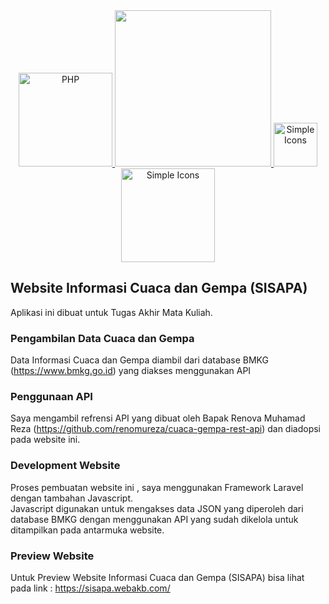 <div align="center">
    <a href="https://php.net">
        <img
            alt="PHP"
            src="https://www.php.net/images/logos/new-php-logo.svg"
            width="150">
    </a>
   <a href="https://laravel.com" target="_blank">
        <img src="https://raw.githubusercontent.com/laravel/art/master/logo-lockup/5%20SVG/2%20CMYK/1%20Full%20Color/laravel-logolockup-cmyk-red.svg" width="250">
   </a>
   <a href="https://cdnjs.com/libraries/simple-icons">
        <img src="https://raw.githubusercontent.com/simple-icons/simple-icons/develop/icons/simpleicons.svg#gh-light-mode-only" alt="Simple Icons" width=70><img src="https://raw.githubusercontent.com/simple-icons/simple-icons/develop/assets/readme/simpleicons-white.svg#gh-dark-mode-only" alt="Simple Icons" width="150">
   </a>
</div>


## Website Informasi Cuaca dan Gempa (SISAPA)
Aplikasi ini dibuat untuk Tugas Akhir Mata Kuliah.

### Pengambilan Data Cuaca dan Gempa
Data Informasi Cuaca dan Gempa diambil dari database BMKG (https://www.bmkg.go.id) yang diakses menggunakan API

### Penggunaan API
Saya mengambil refrensi API yang dibuat oleh Bapak Renova Muhamad Reza (https://github.com/renomureza/cuaca-gempa-rest-api) dan diadopsi pada website ini.

### Development Website
Proses pembuatan website ini , saya menggunakan Framework Laravel dengan tambahan Javascript.<br>
Javascript digunakan untuk mengakses data JSON yang diperoleh dari database BMKG dengan menggunakan API yang sudah dikelola untuk ditampilkan pada antarmuka website.<br>

### Preview Website
Untuk Preview Website Informasi Cuaca dan Gempa (SISAPA) bisa lihat pada link : https://sisapa.webakb.com/
